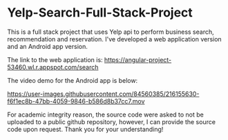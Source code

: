 # Yelp-Search-Full-Stack-Project
This is a full stack project that uses Yelp api to perform business search, recommendation and reservation.
I've developed a web application version and an Android app version.

The link to the web application is: https://angular-project-53460.wl.r.appspot.com/search

The video demo for the Android app is below:

https://user-images.githubusercontent.com/84560385/216155630-f6f1ec8b-47bb-4059-9846-b586d8b37cc7.mov

For academic integrity reason, the source code were asked to not be uploaded to a public github repository, however, I can provide the source code upon request.
Thank you for your understanding!
